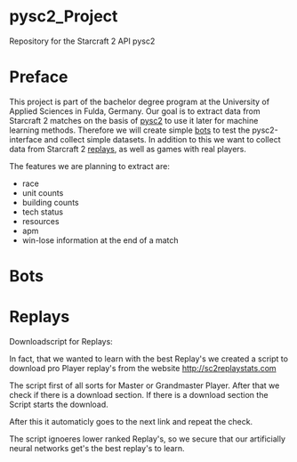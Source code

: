 # pysc2_Project
Repository for the Starcraft 2 API pysc2

# Preface

This project is part of the bachelor degree program at the University of Applied Sciences in Fulda, Germany.
Our goal is to extract data from Starcraft 2 matches on the basis of [pysc2](https://github.com/deepmind/pysc2 "pysc2") to use it later for machine learning methods.
Therefore we will create simple [bots](https://github.com/TheFabulousFabi/pysc2_Project/tree/master/bots "bots") to test the pysc2-interface and collect simple datasets. In addition to this we want
to collect data from Starcraft 2 [replays](https://github.com/TheFabulousFabi/pysc2_Project/tree/master/replay "replays"), as well as games with real players.

The features we are planning to extract are:
* race
* unit counts
* building counts
* tech status
* resources
* apm
* win-lose information at the end of a match

# Bots

# Replays

Downloadscript for Replays:

In fact, that we wanted to learn with the best Replay's we created a script to download 
pro Player replay's from the website http://sc2replaystats.com

The script first of all sorts for Master or Grandmaster Player. After that we check
if there is a download section. If there is a download section the Script starts the download.

After this it automaticly goes to the next link and repeat the check.

The script ignoeres lower ranked Replay's, so we secure that our 
artificially neural networks get's the best replay's to learn.
